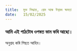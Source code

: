 ```yaml
---
title:  মুক্ত সিদ্ধান্ত, প্ৰেম আৰু ঈশ্বৰৰ ক্ষমতা
date:   15/02/2025
---
```


### আমি এই পাঠটোৰ ওপৰত কাম কৰি আছো।
অনুগ্ৰহ কৰি পিছত আহিব।